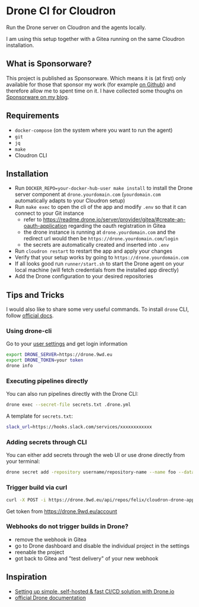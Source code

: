 # Drone CI for Cloudron

Run the Drone server on Cloudron and the agents locally.

I am using this setup together with a Gitea running on the same Cloudron installation.

## What is Sponsorware?

This project is published as Sponsorware. Which means it is (at first) only available for those that sponsor my work (for example [on Github](https://github.com/sponsors/fbartels)) and therefore allow me to spent time on it. I have collected some thoughs on [Sponsorware on my blog](https://blog.9wd.eu/posts/sponsorware/).

## Requirements

- `docker-compose` (on the system where you want to run the agent)
- `git`
- `jq`
- `make`
- Cloudron CLI

## Installation

- Run `DOCKER_REPO=your-docker-hub-user make install` to install the Drone server component at `drone.yourdomain.com` (`yourdomain.com` automatically adapts to your Cloudron setup)
- Run `make exec` to open the cli of the app and modify `.env` so that it can connect to your Git instance
  - refer to https://readme.drone.io/server/provider/gitea/#create-an-oauth-application regarding the oauth registration in Gitea
  - the drone instance is running at `drone.yourdomain.com` and the redirect url would then be `https://drone.yourdomain.com/login`
  - the secrets are automatically created and inserted into `.env`
- Run `cloudron restart` to restart the app and apply your changes
- Verify that your setup works by going to `https://drone.yourdomain.com`
- If all looks good run `runner/start.sh` to start the Drone agent on your local machine (will fetch credentials from the installed app directly)
- Add the Drone configuration to your desired repositories

## Tips and Tricks

I would also like to share some very useful commands. To install `drone` CLI, follow [official docs](https://docs.drone.io/cli/install/).

### Using drone-cli

Go to your [user settings](https://drone.9wd.eu/account) and get login information

```bash
export DRONE_SERVER=https://drone.9wd.eu
export DRONE_TOKEN=your token
drone info
```

### Executing pipelines directly

You can also run pipelines directly with the Drone CLI:

```bash
drone exec --secret-file secrets.txt .drone.yml
```

A template for `secrets.txt`:

```bash
slack_url=https://hooks.slack.com/services/xxxxxxxxxxxx
```

### Adding secrets through CLI

You can either add secrets through the web UI or use drone directly from your terminal:

```bash
drone secret add -repository username/repository-name --name foo --data bar --allow-pull-request
```

### Trigger build via curl

```bash
curl -X POST -i https://drone.9wd.eu/api/repos/felix/cloudron-drone-app/builds -H "Authorization: Bearer your-token"
```

Get token from https://drone.9wd.eu/account

### Webhooks do not trigger builds in Drone?

- remove the webhook in Gitea
- go to Drone dashboard and disable the individual project in the settings
- reenable the project
- got back to Gitea and "test delivery" of your new webhook

## Inspiration

- [Setting up simple, self-hosted & fast CI/CD solution with Drone.io](https://webhookrelay.com/blog/2019/02/11/using-drone-for-simple-selfhosted-ci-cd/)
- [official Drone documentation](https://docs.drone.io/server/provider/gitea/)
